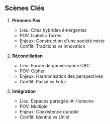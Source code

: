 ## Scènes Clés
1. **Premiers Pas**
   - Lieu: Cités hybrides émergentes
   - POV: Isabella Torres
   - Enjeux: Construction d'une société mixte
   - Conflit: Traditions vs Innovation

2. **Réconciliation**
   - Lieu: Forum de gouvernance UBC
   - POV: Cipher
   - Enjeux: Harmonisation des perspectives
   - Conflit: Passé vs Futur

3. **Intégration**
   - Lieu: Espaces partagés IA-Humains
   - POV: Multiple
   - Enjeux: Coexistence durable
   - Conflit: Identité vs Unité
